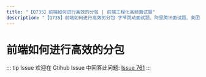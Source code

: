 ```yaml
---
title: "【Q735】前端如何进行高效的分包 | 前端工程化高频面试题"
description: "【Q735】前端如何进行高效的分包 字节跳动面试题、阿里腾讯面试题、美团小米面试题。"
---
```


# 前端如何进行高效的分包

::: tip Issue
欢迎在 Gtihub Issue 中回答此问题: [Issue 761](https://github.com/shfshanyue/Daily-Question/issues/761)
:::

